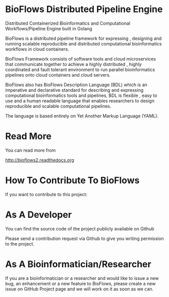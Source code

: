 BioFlows Distributed Pipeline Engine
====================================
Distributed Containerized Bioinformatics and Computational Workflows/Pipeline Engine built in Golang

BioFlows is a distributed pipeline framework for expressing , designing and running scalable reproducible and distributed computational bioinformatics workflows in cloud containers.

BioFlows Framework consists of software tools and cloud microservices that communicate together to achieve a highly distributed , highly coordinated and fault tolerant environment to run parallel bioinformatics pipelines onto cloud containers and cloud servers.

BioFlows also has BioFlows Description Language (BDL) which is an imperative and declarative standard for describing and expressing computational bioinformatics tools and pipelines, BDL is flexible , easy to use and a human readable language that enables researchers to design reproducible and scalable computational pipelines.

The language is based entirely on Yet Another Markup Language (YAML).

Read More
=========
You can read more from 

http://bioflows2.readthedocs.org

 
How To Contribute To BioFlows
=============================
 
 If you want to contribute to this project:
 
As A Developer
=============

You can find the source code of the project publicly available on Github
 
Please send a contribution request via Github to give you writing permission to the project.
 
 
As A Bioinformatician/Researcher
================================

If you are a bioinformatician or a researcher and would like to issue a new bug, an enhancement or a new feature to BioFlows, please create a new issue on GitHub Project page and we will work on it as soon as we can.
 
 
 
